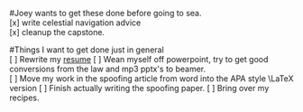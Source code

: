 #Joey wants to get these done before going to sea.  
[x] write celestial navigation advice  
[x] cleanup the capstone.  

#Things I want to get done just in general  
[ ] Rewrite my [resume](https://github.com/averagejoey2000/resume)
[ ] Wean myself off powerpoint, try to get good conversions from the law and mp3 pptx's to beamer.  
[ ] Move my work in the spoofing article from word into the APA style \LaTeX version
[ ] Finish actually writing the spoofing paper.
[ ] Bring over my recipes.
